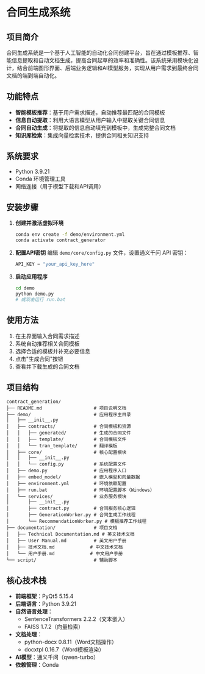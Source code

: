 # 合同生成系统

## 项目简介
合同生成系统是一个基于人工智能的自动化合同创建平台，旨在通过模板推荐、智能信息提取和自动文档生成，提高合同起草的效率和准确性。该系统采用模块化设计，结合前端图形界面、后端业务逻辑和AI模型服务，实现从用户需求到最终合同文档的端到端自动化。

## 功能特点
- **智能模板推荐**：基于用户需求描述，自动推荐最匹配的合同模板
- **信息自动提取**：利用大语言模型从用户输入中提取关键合同信息
- **合同自动生成**：将提取的信息自动填充到模板中，生成完整合同文档
- **知识库检索**：集成向量检索技术，提供合同相关知识支持

## 系统要求
- Python 3.9.21
- Conda 环境管理工具
- 网络连接（用于模型下载和API调用）

## 安装步骤
1. **创建并激活虚拟环境**
   ```bash
   conda env create -f demo/environment.yml
   conda activate contract_generator
   ```

2. **配置API密钥**
   编辑 `demo/core/config.py` 文件，设置通义千问 API 密钥：
   ```python
   API_KEY = "your_api_key_here"
   ```

4. **启动应用程序**
   ```bash
   cd demo
   python demo.py
   # 或双击运行 run.bat
   ```

## 使用方法
1. 在主界面输入合同需求描述
2. 系统自动推荐相关合同模板
3. 选择合适的模板并补充必要信息
4. 点击"生成合同"按钮
5. 查看并下载生成的合同文档

## 项目结构
```
contract_generation/
├── README.md                   # 项目说明文档
├── demo/                       # 应用程序主目录
│   ├── __init__.py
│   ├── contracts/              # 合同模板和资源
│   │   ├── generated/          # 生成的合同文件
│   │   ├── template/           # 合同模板文件
│   │   └── tran_template/      # 翻译模板
│   ├── core/                   # 核心配置模块
│   │   ├── __init__.py
│   │   └── config.py           # 系统配置文件
│   ├── demo.py                 # 应用程序入口
│   ├── embed_model/            # 嵌入模型和向量数据
│   ├── environment.yml         # 环境依赖配置
│   ├── run.bat                 # 环境配置脚本（Windows）
│   └── services/               # 业务服务模块
│       ├── __init__.py
│       ├── contract.py         # 合同服务核心逻辑
│       ├── GenerationWorker.py # 合同生成工作线程
│       └── RecommendationWorker.py # 模板推荐工作线程
├── documentation/              # 项目文档
│   ├── Technical Documentation.md # 英文技术文档
│   ├── User Manual.md          # 英文用户手册
│   ├── 技术文档.md             # 中文技术文档
│   └── 用户手册.md             # 中文用户手册
└── script/                     # 辅助脚本
```

## 核心技术栈
- **前端框架**：PyQt5 5.15.4
- **后端语言**：Python 3.9.21
- **自然语言处理**：
  - SentenceTransformers 2.2.2（文本嵌入）
  - FAISS 1.7.2（向量检索）
- **文档处理**：
  - python-docx 0.8.11（Word文档操作）
  - docxtpl 0.16.7（Word模板渲染）
- **AI模型**：通义千问（qwen-turbo）
- **依赖管理**：Conda
